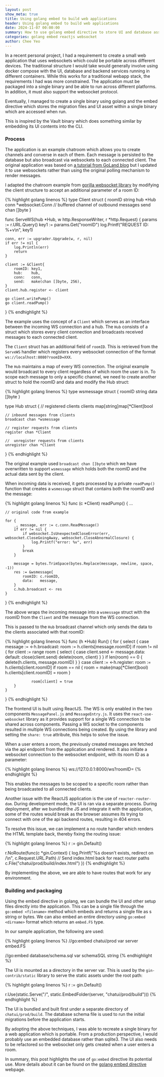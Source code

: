 ```yaml
---
layout: post
show_meta: true
title: Using golang embed to build web applications
header: Using golang embed to build web applications
date: 2024-11-07 00:00:00
summary: How to use golang embed directive to store UI and database assets
categories: golang embed reactjs websocket
author: Chee Yeo
---
```


In a recent personal project, I had a requirement to create a small web application that uses websockets which could be portable across different devices. The traditional structure I would take would generally involve using docker compose with the UI, database and backend services running in different containers. While this works for a traditional webapp stack, the requirements I had was more constrained. The application must be packaged into a single binary and be able to run across different platforms. In addition, it must also support the websocket protocol. 

Eventually, I managed to create a single binary using golang and the embed directive which stores the migration files and UI asset within a single binary which are accessed when run.

This is inspired by the Vault binary which does something similar by embedding its UI contents into the CLI.


### Process

[a tutorial from GoLand blog]: https://www.jetbrains.com/guide/go/tutorials/webapp_go_react_part_one/

[gorilla websocket library]: https://github.com/gorilla/websocket

The application is an example chatroom which allows you to create channels and converse in each of them. Each message is persisted to the database but also broadcast via websockets to each connected client. The original application was based on [a tutorial from GoLand blog] but I updated it to use websockets rather than using the original polling mechanism to render messages.

I adapted the chatroom example from [gorilla websocket library] by modifying the client structure to accept an additional parameter of a room ID:

{% highlight golang linenos %}
type Client struct {
	roomID string
	hub    *Hub
	conn   *websocket.Conn
	//  buffered channel of outbound messages
	send chan []byte
}

func ServeWS(hub *Hub, w http.ResponseWriter, r *http.Request) {
	params := r.URL.Query()
	key1 := params.Get("roomID")
	log.Printf("REQUEST ID: %+v\n", key1)

	conn, err := upgrader.Upgrade(w, r, nil)
	if err != nil {
		log.Println(err)
		return
	}

	client := &Client{
		roomID: key1,
		hub:    hub,
		conn:   conn,
		send:   make(chan []byte, 256),
	}
	client.hub.register <- client

	go client.writePump()
	go client.readPump()
}
{% endhighlight %}

The example uses the concept of a `Client` which serves as an interface between the incoming WS connection and a hub. The `Hub` consists of a struct which stores every client connection and broadcasts received messages to each connected client.

The `Client` struct has an additional field of `roomID`. This is retrieved from the `ServeWS` handler which registers every websocket connection of the format `ws://localhost:8080?roomID=XXX`.

The `Hub` maintains a map of every WS connection. The original example would broadcast to every client regardless of which room the user is in. To scope each message to only a specific channel, we need to create another struct to hold the roomID and data and modify the Hub struct:

{% highlight golang linenos %}
type wsmessage struct {
	roomID string
	data   []byte
}


type Hub struct {
	//  registered clients
	clients map[string]map[*Client]bool

	// inbound messages from clients
	broadcast chan *wsmessage

	// register requests from clients
	register chan *Client

	//  unregister requests from clients
	unregister chan *Client
}
{% endhighlight %}

The original example used `broadcast chan []byte` which we have overwritten to support `wsmessage` which holds both the roomID and the actual data sent by the client.

When incoming data is received, it gets processed by a private `readPump()` function that creates a `wsmessage` struct that contains both the roomID and the message:

{% highlight golang linenos %}
func (c *Client) readPump() {
    ...

    // original code from example

    for {
        _, message, err := c.conn.ReadMessage()
		if err != nil {
			if websocket.IsUnexpectedCloseError(err, websocket.CloseGoingAway, websocket.CloseAbnormalClosure) {
				log.Printf("error: %v", err)
			}
			break
		}

        message = bytes.TrimSpace(bytes.Replace(message, newline, space, -1))
		res := &wsmessage{
			roomID: c.roomID,
			data:   message,
		}
		c.hub.broadcast <- res
    }
}
{% endhighlight %}

The above wraps the incoming message into a `wsmessage` struct with the roomID from the `Client` and the message from the WS connection.

This is passed to the `Hub` broadcast channel which only sends the data to the clients associated with that roomID:

{% highlight golang linenos %}
func (h *Hub) Run() {
    for {
        select {
            case message := <-h.broadcast:
                room := h.clients[message.roomID]
                if room != nil {
                    for client := range room {
                        select {
                        case client.send <- message.data:
                        default:
                            close(client.send)
                            delete(room, client)
                        }
                    }
                    if len(room) == 0 {
                        delete(h.clients, message.roomID)
                    }
                }
            case client := <-h.register:
                room := h.clients[client.roomID]
                if room == nil {
                    room = make(map[*Client]bool)
                    h.clients[client.roomID] = room
                }

                room[client] = true
        }
    }
}
{% endhighlight %}

The frontend UI is built using ReactJS. The WS is only enabled in the two components `MessagePanel.js` and `MessageEntry.js`. It uses the `react-use-websocket` library as it provides support for a single WS connection to be shared across components. Passing a WS socket to the components resulted in multiple WS connections being created. By using the library and setting the `share: true` attribute, this helps to solve the issue.

When a user enters a room, the previously created messages are fetched via the api endpoint from the application and rendered. It also initiate a websocket connection to the websocket endpoint, with 
its room ID as a parameter:

{% highlight golang linenos %}
ws://127.0.0.1:8000/ws?roomID=<room ID>
{% endhighlight %}

This enables the messages to be scoped to a specific room rather than being broadcasted to all connected clients.

Another issue with the ReactJS application is the use of `reacter-router-dom`. During development mode, the UI is ran via a separate process. During deployment, after we bundled the JS and integrate it with the application, some of the routes would break as the browser assumes its trying to connect with one of the api backend routes, resulting in 404 errors. 

To resolve this issue, we can implement a no route handler which renders the HTML template back, thereby fixing the routing issue:

{% highlight golang linenos %}
r := gin.Default()

r.NoRoute(func(c *gin.Context) {
    log.Printf("%s doesn't exists, redirect on /\n", c.Request.URL.Path)
    // Send index.html back for react router paths
    c.File("chatui/prod/build/index.html")
})
{% endhighlight %}

By implementing the above, we are able to have routes that work for any environment.


### Building and packaging

Using the embed directive in golang, we can bundle the UI and other setup files directly into the application. This can be a single file through the `go:embed <filename>` method which embeds and returns a single file as s string or bytes. We can also embed an entire directory using `go:embed <dirname>` format which returns an `embed.FS` type.

In our sample application, the following are used:

{% highlight golang linenos %}
//go:embed chatui/prod
var server embed.FS

//go:embed database/schema.sql
var schemaSQL string
{% endhighlight %}

The UI is mounted as a directory in the server var. This is used by the `gin-contrib/static` library to serve the static assets under the root path:

{% highlight golang linenos %}
r := gin.Default()

r.Use(static.Serve("/", static.EmbedFolder(server, "chatui/prod/build")))
{% endhighlight %}

The UI is bundled and built first under a separate directory of `chatui/prod/build`. The database schema file is used to run the initial migrations before the application starts.

By adopting the above techniques, I was able to recreate a single binary for a web application which is portable. From a production perspective, I would probably use an embedded database rather than sqlite3. The UI also needs to be refactored so the websocket only gets created when a user enters a room. 

[golang embed directive]: https://pkg.go.dev/embed
In summary, this post highlights the use of `go:embed` directive its potential use. More details about it can be found on the [golang embed directive] webpage.